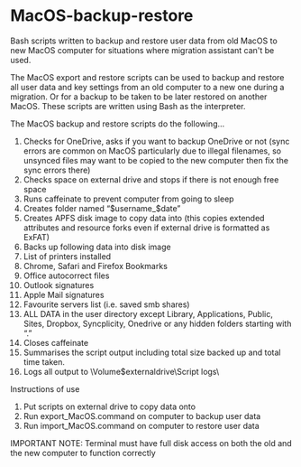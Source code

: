 # MacOS-backup-restore
Bash scripts written to backup and restore user data from old MacOS to new MacOS computer for situations where migration assistant can't be used.

The MacOS export and restore scripts can be used to backup and restore all user data and key settings from an old computer to a new one during a migration. Or for a backup to be taken to be later restored on another MacOS. These scripts are written using Bash as the interpreter.

The MacOS backup and restore scripts do the following…

1. Checks for OneDrive, asks if you want to backup OneDrive or not (sync errors are common on MacOS particularly due to illegal filenames, so unsynced files may want to be copied to the new computer then fix the sync errors there)
2. Checks space on external drive and stops if there is not enough free space
3. Runs caffeinate to prevent computer from going to sleep
4. Creates folder named “$username_$date”
5. Creates APFS disk image to copy data into (this copies extended attributes and resource forks even if external drive is formatted as ExFAT)
6. Backs up following data into disk image
7. List of printers installed
8. Chrome, Safari and Firefox Bookmarks
9. Office autocorrect files
10. Outlook signatures
11. Apple Mail signatures
12. Favourite servers list (i.e. saved smb shares)
13. ALL DATA in the user directory except Library, Applications, Public, Sites, Dropbox, Syncplicity, Onedrive or any hidden folders starting with “.”
14. Closes caffeinate
15. Summarises the script output including total size backed up and total time taken.
16. Logs all output to \Volume\$externaldrive\Script logs\

Instructions of use
1. Put scripts on external drive to copy data onto
2. Run export_MacOS.command on computer to backup user data
3. Run import_MacOS.command on computer to restore user data

IMPORTANT NOTE: Terminal must have full disk access on both the old and the new computer to function correctly
